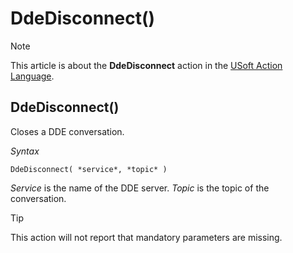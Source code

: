 # DdeDisconnect()



> [!NOTE]
> This article is about the **DdeDisconnect** action in the [USoft Action Language](/docs/Task%20flow/Action%20Language%20reference/USoft%20Action%20Language.md).

## **DdeDisconnect()**

Closes a DDE conversation.

*Syntax*

```
DdeDisconnect( *service*, *topic* )
```

*Service* is the name of the DDE server. *Topic* is the topic of the conversation.

> [!TIP]
> This action will not report that mandatory parameters are missing.